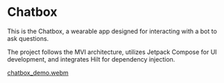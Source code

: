 # Chatbox

This is the Chatbox, a wearable app designed for interacting with a bot to ask questions.

The project follows the MVI architecture, utilizes Jetpack Compose for UI development, and integrates Hilt for dependency injection.

[chatbox_demo.webm](https://github.com/user-attachments/assets/59406fcf-ce43-47fa-8a35-5c9d6d965306)
